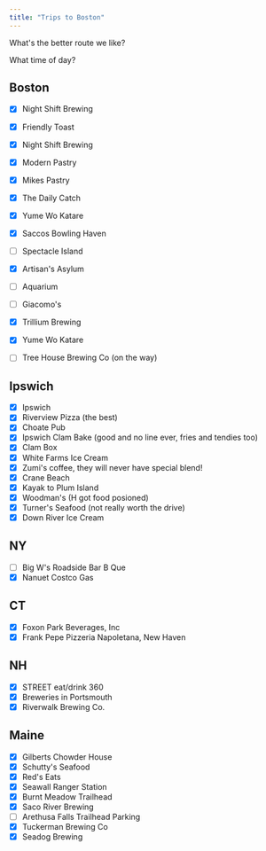 ```yaml
---
title: "Trips to Boston"
---
```


What's the better route we like?

What time of day?

## Boston
- [X] Night Shift Brewing
- [X] Friendly Toast
- [X] Night Shift Brewing
- [X] Modern Pastry
- [X] Mikes Pastry
- [X] The Daily Catch
- [X] Yume Wo Katare
- [X] Saccos Bowling Haven
- [ ] Spectacle Island
- [X] Artisan's Asylum
- [ ] Aquarium
- [ ] Giacomo's
- [X] Trillium Brewing
- [X] Yume Wo Katare
- [ ] Tree House Brewing Co (on the way)


## Ipswich

- [X] Ipswich
- [X] Riverview Pizza (the best)
- [X] Choate Pub
- [X] Ipswich Clam Bake (good and no line ever, fries and tendies too)
- [X] Clam Box
- [X] White Farms Ice Cream
- [X] Zumi's coffee, they will never have special blend!
- [X] Crane Beach
- [X] Kayak to Plum Island
- [X] Woodman's (H got food posioned)
- [X] Turner's Seafood (not really worth the drive)
- [X] Down River Ice Cream

## NY

- [ ] Big W's Roadside Bar B Que
- [X] Nanuet Costco Gas

## CT

- [X] Foxon Park Beverages, Inc
- [X] Frank Pepe Pizzeria Napoletana, New Haven

## NH
- [X] STREET eat/drink 360
- [X] Breweries in Portsmouth
- [X] Riverwalk Brewing Co.

## Maine

- [X] Gilberts Chowder House
- [X] Schutty's Seafood
- [X] Red's Eats
- [X] Seawall Ranger Station
- [X] Burnt Meadow Trailhead
- [X] Saco River Brewing
- [ ] Arethusa Falls Trailhead Parking
- [X] Tuckerman Brewing Co
- [X] Seadog Brewing
